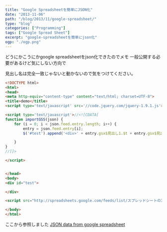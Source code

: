 ```yaml
---
title: "Google Spreadsheetを簡単にJSON化"
date: "2013-11-06"
path: "/blog/2013/11/google-spreadsheet/"
type: "blog"
categories: ["Programming"]
tags: ["Google Spread Sheet"] 
excerpt: "google-spreadsheetを簡単にjson化"
ogp: "./ogp.png"
---
```


どうにかこうにかgoogle spreadsheetをjson化できたのでメモ
一般公開する必要があるけど気にしない方向で

見出し名は完全一致じゃないと動かないので気をつけてください。

```html
<!DOCTYPE html>
<html>
<head>
<meta http-equiv="content-type" content="text/html; charset=UTF-8">
<title>demo</title>
<script type='text/javascript' src='//code.jquery.com/jquery-1.9.1.js'></script>

<script type='text/javascript'>//<![CDATA[
function importGSS(json) {
    for (i = 0; i < json.feed.entry.length; i++) {
        entry = json.feed.entry[i];
        $('#test').append('<div>' + entry.gsx$見出し1.$t + entry.gsx$見出し2.$t + entry.gsx$見出し3.$t + entry.gsx$見出し4.$t + entry.gsx$見出し5.$t +'</div>');

    }
}
//]]>

</script>


</head>
<body>
<div id="test">

</div>

<script src="http://spreadsheets.google.com/feeds/list/スプレッドシートのID/1/public/values?alt=json-in-script&amp;callback=importGSS"></script>

</body>
</html>
```

ここから参照しました [JSON data from google spreadsheet](http://stackoverflow.com/questions/16230760/json-data-from-google-spreadsheet)
